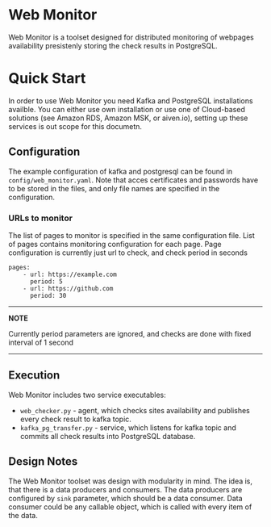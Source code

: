 # Web Monitor
Web Monitor is a toolset designed for distributed monitoring of webpages availability presistenly storing the check results in PostgreSQL.

# Quick Start
In order to use Web Monitor you need Kafka and PostgreSQL installations availble. You can either use own installation or use one of Cloud-based solutions (see Amazon RDS, Amazon MSK, or aiven.io), setting up these services is out scope for this documetn.

## Configuration 
The example configuration of kafka and postgresql can be found in `config/web_monitor.yaml`. Note that acces certificates and passwords have to be stored in the files, and only file names are specified in the configuration.

### URLs to monitor
The list of pages to monitor is specified in the same configuration file. List of pages contains monitoring configuration for each page.
Page configuration is currently just url to check, and check period in seconds

    pages:
        - url: https://example.com
          period: 5
        - url: https://github.com
          period: 30

---
**NOTE**

Currently period parameters are ignored, and checks are done with fixed interval of 1 second

---

## Execution
Web Monitor includes two service executables:

* `web_checker.py` - agent, which checks sites availability and publishes every check result to kafka topic.
* `kafka_pg_transfer.py` - service, which listens for kafka topic and commits all check results into PostgreSQL database.


## Design Notes

The Web Monitor toolset was design with modularity in mind. The idea is, that there is a data producers and consumers. The data producers are configured by `sink` parameter, which should be a data consumer. Data consumer could be any callable object, which is called with every item of the data.
